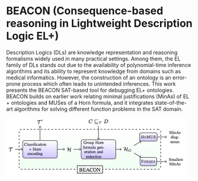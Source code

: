 # BEACON (Consequence-based reasoning in Lightweight Description Logic EL+)

Description Logics (DLs) are knowledge representation and reasoning
formalisms widely used in many practical settings. Among them, the EL family
of DLs stands out due to the availability of polynomial-time inference algorithms
and its ability to represent knowledge from domains such as medical informatics.
However, the construction of an ontology is an error-prone process which often
leads to unintended inferences. This work presents the BEACON SAT-based tool
for debugging EL+ ontologies. BEACON builds on earlier work relating minimal
justifications (MinAs) of EL + ontologies and MUSes of a Horn formula, and it
integrates state-of-the-art algorithms for solving different function problems in
the SAT domain.


![design-diagram](docs/beacon-diagram.png)
